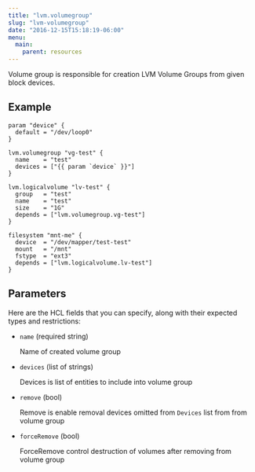 ```yaml
---
title: "lvm.volumegroup"
slug: "lvm-volumegroup"
date: "2016-12-15T15:18:19-06:00"
menu:
  main:
    parent: resources
---
```



Volume group is responsible for creation LVM Volume Groups
from given block devices.


## Example

```hcl
param "device" {
  default = "/dev/loop0"
}

lvm.volumegroup "vg-test" {
  name    = "test"
  devices = ["{{ param `device` }}"]
}

lvm.logicalvolume "lv-test" {
  group   = "test"
  name    = "test"
  size    = "1G"
  depends = ["lvm.volumegroup.vg-test"]
}

filesystem "mnt-me" {
  device  = "/dev/mapper/test-test"
  mount   = "/mnt"
  fstype  = "ext3"
  depends = ["lvm.logicalvolume.lv-test"]
}

```


## Parameters

Here are the HCL fields that you can specify, along with their expected types
and restrictions:


- `name` (required string)

  Name of created volume group

- `devices` (list of strings)

  Devices is list of entities to include into volume group

- `remove` (bool)

  Remove is enable removal devices omitted from `Devices` list from
from volume group

- `forceRemove` (bool)

  ForceRemove control destruction of volumes after removing
from volume group


